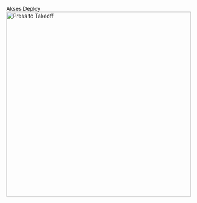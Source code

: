 Akses Deploy
   <a href = "https://heroku.com/deploy?template=https://github.com/Puutraaa/ChatOtomatis"><img src="https://telegra.ph/file/38892636183a19871ec14.jpg" alt="Press to Takeoff" width="490px"></a>
</p>
